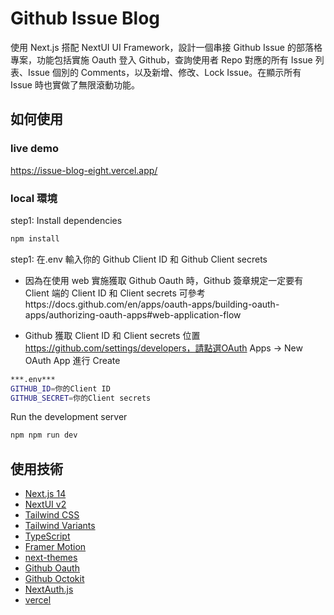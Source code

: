 # Github Issue Blog

使用 Next.js 搭配 NextUI UI Framework，設計一個串接 Github Issue 的部落格專案，功能包括實施 Oauth 登入 Github，查詢使用者 Repo 對應的所有 Issue 列表、Issue 個別的 Comments，以及新增、修改、Lock Issue。在顯示所有 Issue 時也實做了無限滾動功能。

## 如何使用

### live demo

https://issue-blog-eight.vercel.app/

### local 環境

step1: Install dependencies

```bash
npm install
```

step1: 在.env 輸入你的 Github Client ID 和 Github Client secrets

- 因為在使用 web 實施獲取 Github Oauth 時，Github 簽章規定一定要有 Client 端的 Client ID 和 Client secrets
  可參考https://docs.github.com/en/apps/oauth-apps/building-oauth-apps/authorizing-oauth-apps#web-application-flow

- Github 獲取 Client ID 和 Client secrets 位置 https://github.com/settings/developers，請點選OAuth Apps -> New OAuth App 進行 Create

```bash
***.env***
GITHUB_ID=你的Client ID
GITHUB_SECRET=你的Client secrets
```

Run the development server

```bash
npm npm run dev
```

## 使用技術

- [Next.js 14](https://nextjs.org/docs/getting-started)
- [NextUI v2](https://nextui.org/)
- [Tailwind CSS](https://tailwindcss.com/)
- [Tailwind Variants](https://tailwind-variants.org)
- [TypeScript](https://www.typescriptlang.org/)
- [Framer Motion](https://www.framer.com/motion/)
- [next-themes](https://github.com/pacocoursey/next-themes)
- [Github Oauth](https://docs.github.com/en/apps/oauth-apps/building-oauth-apps/authorizing-oauth-apps#web-application-flow)
- [Github Octokit](https://octokit.github.io/rest.js/v20)
- [NextAuth.js](https://next-auth.js.org/)
- [vercel](hhttps://vercel.com/)

